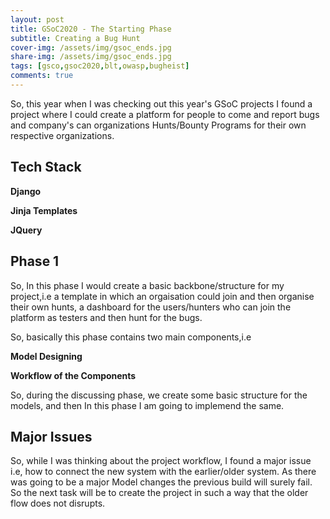 ```yaml
---
layout: post
title: GSoC2020 - The Starting Phase
subtitle: Creating a Bug Hunt
cover-img: /assets/img/gsoc_ends.jpg
share-img: /assets/img/gsoc_ends.jpg
tags: [gsco,gsoc2020,blt,owasp,bugheist]
comments: true
---
```


So, this year when I was checking out this year's GSoC projects I found a project where I could create a platform for people to come and report bugs and company's can organizations Hunts/Bounty Programs for their own respective organizations.

## Tech Stack


**Django**

**Jinja Templates**

**JQuery**

## Phase 1

So, In this phase I would create a basic backbone/structure for my project,i.e a template in which an orgaisation could join and then organise their own hunts, a dashboard for the users/hunters who can join the platform as testers and then hunt for the bugs.

So, basically this phase contains two main components,i.e

**Model Designing**

**Workflow of the Components**

So, during the discussing phase, we create some basic structure for the models, and then In this phase I am going to implemend the same. 

## Major Issues

So, while I was thinking about the project workflow, I found a major issue i.e, how to connect the new system with the earlier/older system. As there was going to be a major Model changes the previous build will surely fail. So the next task will be to create the project in such a way that the older flow does not disrupts.  

